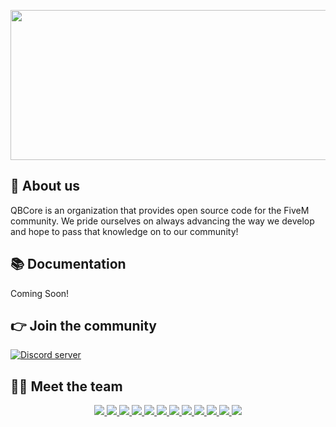 <p align="center">
  <img width="612" height="240" src="https://i.imgur.com/GHFShCv.png">
</p>

## 👋 About us
QBCore is an organization that provides open source code for the FiveM community. We pride ourselves on always advancing the way we develop and hope to pass that knowledge on to our community!

## 📚 Documentation
Coming Soon!

## 👉 Join the community
<p>
  <a href="https://discord.gg/qbcore"><img src="https://discordapp.com/api/guilds/831626422232678481/widget.png?style=banner2" alt="Discord server"></a>
</p>

## 👨‍💻 Meet the team
<p align="center">
 <a href=https://ko-fi.com/kakarot><img src=https://github-readme-stats.vercel.app/api?username=GhzGarage&count_private=true&show_icons=true&theme=vision-friendly-dark&layout=compact&hide_title=false&hide_rank=false>
 <img src=https://github-readme-stats.vercel.app/api?username=IdrisDose&count_private=true&show_icons=true&theme=vision-friendly-dark&layout=compact&hide_title=true&hide_rank=false>
 <img src=https://github-readme-stats.vercel.app/api?username=BerkieBb&count_private=true&show_icons=true&theme=vision-friendly-dark&layout=compact&hide_title=true&hide_rank=false>
 <img src=https://github-readme-stats.vercel.app/api?username=TheiLLeniumStudios&count_private=true&show_icons=true&theme=vision-friendly-dark&layout=compact&hide_title=true&hide_rank=false>
 <img src=https://github-readme-stats.vercel.app/api?username=deandum&count_private=true&show_icons=true&theme=vision-friendly-dark&layout=compact&hide_title=true&hide_rank=false>
 <img src=https://github-readme-stats.vercel.app/api?username=FildonPrime&count_private=true&show_icons=true&theme=vision-friendly-dark&layout=compact&hide_title=true&hide_rank=false>
 <img src=https://github-readme-stats.vercel.app/api?username=FjamZoo&count_private=true&show_icons=true&theme=vision-friendly-dark&layout=compact&hide_title=true&hide_rank=false>
 <img src=https://github-readme-stats.vercel.app/api?username=ItsANoBrainer&count_private=true&show_icons=true&theme=vision-friendly-dark&layout=compact&hide_title=true&hide_rank=false>
 <img src=https://github-readme-stats.vercel.app/api?username=MatthewRorke&count_private=true&show_icons=true&theme=vision-friendly-dark&layout=compact&hide_title=true&hide_rank=false>
 <img src=https://github-readme-stats.vercel.app/api?username=nullvariable&count_private=true&show_icons=true&theme=vision-friendly-dark&layout=compact&hide_title=true&hide_rank=false>
 <img src=https://github-readme-stats.vercel.app/api?username=sna-aaa&count_private=true&show_icons=true&theme=vision-friendly-dark&layout=compact&hide_title=true&hide_rank=false>
 <img src=https://github-readme-stats.vercel.app/api?username=uShifty&count_private=true&show_icons=true&theme=vision-friendly-dark&layout=compact&hide_title=true&hide_rank=false>
  </p>
